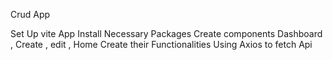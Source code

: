 Crud App

Set Up vite App
Install Necessary Packages
Create components Dashboard , Create , edit , Home 
Create their Functionalities
Using Axios to fetch Api